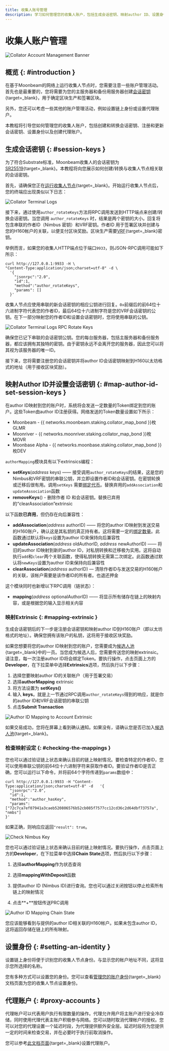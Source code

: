 ```yaml
---
title: 收集人账号管理
description: 学习如何管理您的收集人账户，包括生成会话密钥、映射author ID、设置身份以及创建代理账户。
---
```


# 收集人账户管理

![Collator Account Management Banner](/images/node-operators/networks/collators/account-management/account-management-banner.png)

## 概览 {: #introduction }

在基于Moonbeam的网络上运行收集人节点时，您需要注意一些账户管理活动。首先也是最重要的，您将需要为您的主服务器和备份用服务器创建[会话密钥](https://wiki.polkadot.network/docs/learn-keys#session-keys){target=_blank}，用于确定区块生产和签署区块。

另外，您还可以考虑一些其他的账户管理活动，例如设置链上身份或设置代理账户。

本教程将引导您如何管理您的收集人账户，包括创建和转换会话密钥、注册和更新会话密钥、设置身份以及创建代理账户。

## 生成会话密钥 {: #session-keys }

为了符合Substrate标准，Moonbeam收集人的会话密钥为[SR25519](https://wiki.polkadot.network/docs/learn-keys#what-is-sr25519-and-where-did-it-come-from){target=_blank}。本教程将向您展示如何创建/转换与收集人节点相关联的会话密钥。

首先，请确保您正在[运行收集人节点](/node-operators/networks/run-a-node/overview/){target=_blank}。开始运行收集人节点后，您的终端应出现类似以下日志：

![Collator Terminal Logs](/images/node-operators/networks/collators/account-management/account-1.png)

接下来，通过使用`author_rotateKeys`方法将RPC调用发送到HTTP端点来创建/转换会话密钥。当您调用 `author_rotateKeys` 时，结果是两个密钥的大小。回复将包含串联的作者ID（Nimbus 密钥）和VRF密钥。作者ID 用于签署区块并创建与您的H160帐户的关联，以便支付区块奖励。区块生产需要[VRF](https://wiki.polkadot.network/docs/learn-randomness#vrf){target=_blank}密钥。

举例而言，如果您的收集人HTTP端点位于端口`9933`，则JSON-RPC调用可能如下所示：

```
curl http://127.0.0.1:9933 -H \
"Content-Type:application/json;charset=utf-8" -d \
  '{
    "jsonrpc":"2.0",
    "id":1,
    "method":"author_rotateKeys",
    "params": []
  }'
```

收集人节点应使用串联的新会话密钥的相应公钥进行回复。`0x`前缀后的前64位十六进制字符代表您的作者ID，最后64位十六进制字符是您的VRF会话密钥的公钥。在下一部分映射您的作者ID和设置会话密钥时，您将使用串联的公钥。

![Collator Terminal Logs RPC Rotate Keys](/images/node-operators/networks/collators/account-management/account-2.png)

确保您已记下串联的会话密钥公钥。您的每台服务器，包括主服务器和备份服务器，都应该拥有其独特的密钥。由于密钥永远不会离开您的服务器，因此您可以将其视为该服务器的唯一ID。

接下来，您将需要注册您的会话密钥并将author ID会话密钥映射到H160以太坊格式的地址（用于接收区块奖励）。

## 映射Author ID并设置会话密钥 {: #map-author-id-set-session-keys }

在author ID映射到您的账户时，系统将会发送一定数量的Token绑定到您的账户。这些Token由author ID注册获得。网络发送的Token数量设置如下所示：

 - Moonbeam -  {{ networks.moonbeam.staking.collator_map_bond }}枚GLMR
 - Moonriver - {{ networks.moonriver.staking.collator_map_bond }}枚MOVR
 - Moonbase Alpha - {{ networks.moonbase.staking.collator_map_bond }}枚DEV

`authorMapping`模块具有以下extrinsics编程：

 - **setKeys**(*address* keys) —— 接受调用`author_rotateKeys`的结果，这是您的Nimbus和VRF密钥的串联公钥，并立即设置作者ID和会话密钥。在密钥轮换或迁移后很有用。调用`setKeys` 需要[绑定代币](#:~:text=Token数量设置如下所示)。替换弃用的`addAssociation`和`updateAssociation`函数
- **removeKeys**() - 删除作者 ID 和会话密钥。替换已弃用的“clearAssociation”extrinsic

以下函数**已弃用**，但仍存在向后兼容性：

 - **addAssociation**(*address* authorID) —— 将您的author ID映射到发送交易的H160账户，确认这是其私钥的真正持有者。这将需要一定的[绑定数量](#:~:text=Token数量设置如下所示)。此函数通过默认将`keys`设置为author ID来保持向后兼容性
 - **updateAssociation**(*address* oldAuthorID, *address* newAuthorID) —— 将旧的author ID映射到新的author ID，对私钥转换和迁移极为实用。这将自动执行`add`和`clear`两个关联函数，使得私钥转换无需第二次绑定。此函数通过默认将`newKeys`设置为author ID来保持向后兼容性
 - **clearAssociation**(*address* authorID) — 清除作者ID与发送交易的H160帐户的关联，该帐户需要是该作者ID的所有者。也退还押金

这个模块同时也新增以下RPC调用（链状态）：

- **mapping**(*address* optionalAuthorID) —— 将显示所有储存在链上的映射内容，或是根据您的输入显示相关内容

### 映射Extrinsic {: #mapping-extrinsic }

生成会话密钥后的下一步是注册会话密钥和映射author ID到H160账户（即以太坊格式的地址）。确保您拥有该账户的私钥，这将用于接收区块奖励。

如果您想要将您的author ID映射到您的账户，您需要成为[候选人池](/node-operators/networks/collators/activities/#become-a-candidate){target=_blank}中的一员。当您成为候选人后，您需要传送您的映射extrinsic。请注意，每一次注册author ID将会绑定Token。要执行操作，点击页面上方的**Developer**，在下拉菜单中选择**Extrinsics**选项，然后执行以下步骤：

 1. 选择您要映射author ID的关联帐户（用于签署交易）
 2. 选择**authorMapping** extrinsic
 3. 将方法设置为 **setKeys()**
 4. 输入 **keys**。就是上一节通过RPC调用`author_rotateKeys`得到的响应，就是你的author ID和VRF会话密钥的串联公钥
 5. 点击**Submit Transaction**

![Author ID Mapping to Account Extrinsic](/images/node-operators/networks/collators/account-management/account-3.png)

如果交易成功，您将在屏幕上看到确认通知。如果没有，请确认您是否已加入[候选人池](/node-operators/networks/collators/activities/#become-a-candidate){target=_blank}。

### 检查映射设定 {: #checking-the-mappings }

您也可以通过验证链上状态来确认目前的链上映射情况。要检查特定的作者ID，您可以使用串联公钥的前64位十六进制字符来获取作者ID。要验证作者ID是否正确，您可以运行以下命令，并将前64个字符传递到`params`数组中：

```
curl http://127.0.0.1:9933 -H "Content-Type:application/json;charset=utf-8" -d   '{
  "jsonrpc":"2.0",
  "id":1,
  "method":"author_hasKey",
  "params": ["72c7ca7ef07941a3caeb520806576b52cb085f7577cc12cd36c2d64dbf73757a", "nmbs"]
}'
```

如果正确，则响应应返回`"result": true`。

![Check Nimbus Key](/images/node-operators/networks/collators/account-management/account-4.png)

您也可以通过验证链上状态来确认目前的链上映射情况。要执行操作，点击页面上方的**Developer**，在下拉菜单中选择**Chain State**选项，然后执行以下步骤：

 1. 选择**authorMapping**作为状态查询

 2. 选择**mappingWithDeposit**函数

 3. 提供author ID (Nimbus ID)进行查询。您也可以通过关闭按钮以停止检索所有链上的映射情况

  4. 点击**+**按钮传送PRC调用

![Author ID Mapping Chain State](/images/node-operators/networks/collators/account-management/account-5.png)

您应该能够看到与提供的author ID相关联的H160帐户。如果未包含author ID，这将返回存储在链上的所有映射。

## 设置身份 {: #setting-an-identity }

设置链上身份将便于识别您的收集人节点身份。与显示您的帐户地址不同，这将显示您所选择的名称。

您有多种方式可以设置您的身份。您可以查看[管理您的账户身份](/tokens/manage/identity/){target=_blank}文档页面为您的收集人节点设置身份。

## 代理账户 {: #proxy-accounts }

代理帐户可以代表用户执行有限数量的操作。代理允许用户将主账户进行安全冷存储，同时使用代理代表主账户积极参与网络。您可以随时取消代理帐户的授权。您可以对您的代理设置一个延迟时段，为代理提供额外安全层。延迟时段将为您提供一定的时间来检查交易，并在必要时于执行前取消操作。

您可以参考[此文档页面](/tokens/manage/proxy-accounts/){target=_blank}设置代理账户。
